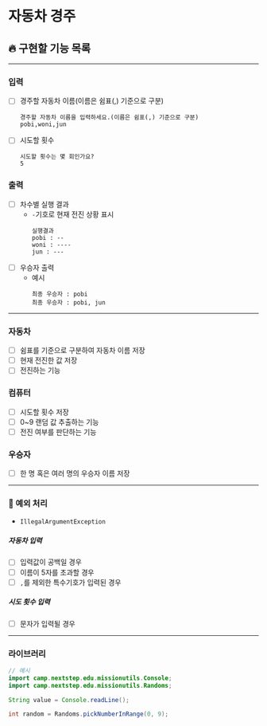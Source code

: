 # 자동차 경주

## 🔥 구현할 기능 목록

---

### 입력
- [ ] 경주할 자동차 이름(이름은 쉼표(,) 기준으로 구분)
    ```
    경주할 자동차 이름을 입력하세요.(이름은 쉼표(,) 기준으로 구분)
    pobi,woni,jun
    ```
- [ ] 시도할 횟수
    ```
    시도할 횟수는 몇 회인가요?
    5
    ```

### 출력
- [ ] 차수별 실행 결과
    - ```-```기호로 현재 전진 상황 표시
      ```
      실행결과
      pobi : --
      woni : ----
      jun : ---
      ```
- [ ] 우승자 출력
  - 예시  
    ```
    최종 우승자 : pobi
    최종 우승자 : pobi, jun
    ```

---

### 자동차
- [ ] 쉼표를 기준으로 구분하여 자동차 이름 저장
- [ ] 현재 전진한 값 저장
- [ ] 전진하는 기능

### 컴퓨터
- [ ] 시도할 횟수 저장
- [ ] 0~9 랜덤 값 추출하는 기능
- [ ] 전진 여부를 판단하는 기능

### 우승자
- [ ] 한 명 혹은 여러 명의 우승자 이름 저장

---
### 🚫 예외 처리
- ```IllegalArgumentException```

##### 자동차 입력
- [ ] 입력값이 공백일 경우
- [ ] 이름이 5자를 초과할 경우
- [ ] ```,```를 제외한 특수기호가 입력된 경우

##### 시도 횟수 입력
- [ ] 문자가 입력될 경우

---
### 라이브러리
```Java
// 예시
import camp.nextstep.edu.missionutils.Console;
import camp.nextstep.edu.missionutils.Randoms;

String value = Console.readLine();

int random = Randoms.pickNumberInRange(0, 9);
```